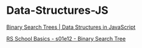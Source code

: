 # Data-Structures-JS

[Binary Search Trees | Data Structures in JavaScript](https://www.youtube.com/watch?app=desktop&v=6JeuJRqKJrI&ab_channel=beiatrix)

[RS School Basics - s01e12 - Binary Search Tree](https://www.youtube.com/watch?v=fnqUD4FTE5Q&t=64s)

